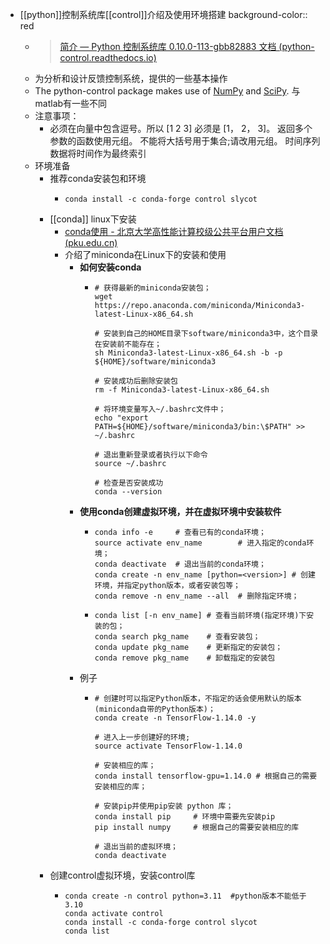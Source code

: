 - [[python]]控制系统库[[control]]介绍及使用环境搭建
  background-color:: red
	- >[简介 — Python 控制系统库 0.10.0-113-gbb82883 文档 (python-control.readthedocs.io)](https://python-control.readthedocs.io/en/latest/intro.html)
	- 为分析和设计反馈控制系统，提供的一些基本操作
	- The python-control package makes use of [NumPy](http://www.numpy.org/) and [SciPy](https://www.scipy.org/). 与matlab有一些不同
	- 注意事项：
		- 必须在向量中包含逗号。所以 [1 2 3] 必须是 [1， 2， 3]。
		  返回多个参数的函数使用元组。
		  不能将大括号用于集合;请改用元组。
		  时间序列数据将时间作为最终索引
	- 环境准备
		- 推荐conda安装包和环境
			- ```
			  conda install -c conda-forge control slycot
			  ```
		- [[conda]] linux下安装
			- [conda使用 - 北京大学高性能计算校级公共平台用户文档 (pku.edu.cn)](https://hpc.pku.edu.cn/ug/guide/conda/)
			- 介绍了miniconda在Linux下的安装和使用
				- **如何安装conda**
					- ```
					  # 获得最新的miniconda安装包；
					  wget https://repo.anaconda.com/miniconda/Miniconda3-latest-Linux-x86_64.sh
					  
					  # 安装到自己的HOME目录下software/miniconda3中，这个目录在安装前不能存在；
					  sh Miniconda3-latest-Linux-x86_64.sh -b -p ${HOME}/software/miniconda3
					  
					  # 安装成功后删除安装包
					  rm -f Miniconda3-latest-Linux-x86_64.sh
					  
					  # 将环境变量写入~/.bashrc文件中；
					  echo "export PATH=${HOME}/software/miniconda3/bin:\$PATH" >> ~/.bashrc
					  
					  # 退出重新登录或者执行以下命令
					  source ~/.bashrc
					  
					  # 检查是否安装成功
					  conda --version
					  ```
				- **使用conda创建虚拟环境，并在虚拟环境中安装软件**
					- ```
					  conda info -e     # 查看已有的conda环境；
					  source activate env_name        # 进入指定的conda环境；
					  conda deactivate  # 退出当前的conda环境；
					  conda create -n env_name [python=<version>] # 创建环境，并指定python版本，或者安装包等；
					  conda remove -n env_name --all  # 删除指定环境；
					  ```
					- ```
					  conda list [-n env_name] # 查看当前环境(指定环境)下安装的包；
					  conda search pkg_name    # 查看安装包；
					  conda update pkg_name    # 更新指定的安装包；
					  conda remove pkg_name    # 卸载指定的安装包
					  ```
				- 例子
					- ```
					  # 创建时可以指定Python版本，不指定的话会使用默认的版本(miniconda自带的Python版本)；
					  conda create -n TensorFlow-1.14.0 -y
					  
					  # 进入上一步创建好的环境;
					  source activate TensorFlow-1.14.0 
					  
					  # 安装相应的库；
					  conda install tensorflow-gpu=1.14.0 # 根据自己的需要安装相应的库；
					  
					  # 安装pip并使用pip安装 python 库；
					  conda install pip     # 环境中需要先安装pip
					  pip install numpy     # 根据自己的需要安装相应的库
					  
					  # 退出当前的虚拟环境；
					  conda deactivate
					  ```
		- 创建control虚拟环境，安装control库
			- ```
			  conda create -n control python=3.11  #python版本不能低于3.10
			  conda activate control
			  conda install -c conda-forge control slycot
			  conda list
			  ```